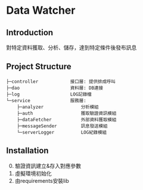 # Data Watcher

## Introduction

對特定資料獲取、分析、儲存，達到特定條件後發布訊息

## Project Structure
```
├─controller			接口層: 提供排成呼叫
├─dao					資料層: DB連接
├─log					LOG記錄檔
└─service				服務層:
    ├─analyzer				分析模組
    ├─auth					獲取驗證資訊模組
    ├─dataFetcher			外部資料獲取模組
    ├─messageSender			訊息發送模組
    └─serverLogger		    LOG紀錄模組
```
## Installation

0. 驗證資訊建立&存入對應參數
1. 虛擬環境初始化 
2. 由requirements安裝lib